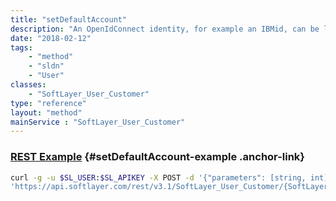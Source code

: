 ```yaml
---
title: "setDefaultAccount"
description: "An OpenIdConnect identity, for example an IBMid, can be linked or mapped to one or more individual SoftLayer users, but no more than one per account. If an OpenIdConnect identity is mapped to multiple accounts in this manner, one such account should be identified as the default account for that identity. Invoke this only on IBMid-authenticated users. "
date: "2018-02-12"
tags:
    - "method"
    - "sldn"
    - "User"
classes:
    - "SoftLayer_User_Customer"
type: "reference"
layout: "method"
mainService : "SoftLayer_User_Customer"
---
```


### [REST Example](#setDefaultAccount-example) <a href="/article/rest/"><i class="fas fa-question"></i></a> {#setDefaultAccount-example .anchor-link} 
```bash
curl -g -u $SL_USER:$SL_APIKEY -X POST -d '{"parameters": [string, int]}' \
'https://api.softlayer.com/rest/v3.1/SoftLayer_User_Customer/{SoftLayer_User_CustomerID}/setDefaultAccount'
```
